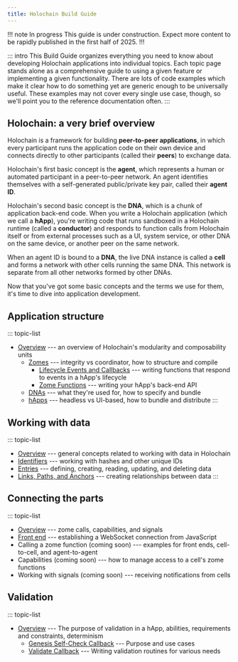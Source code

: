 ```yaml
---
title: Holochain Build Guide
---
```


!!! note In progress
This guide is under construction. Expect more content to be rapidly published in the first half of 2025.
!!!

::: intro
This Build Guide organizes everything you need to know about developing Holochain applications into individual topics. Each topic page stands alone as a comprehensive guide to using a given feature or implementing a given functionality. There are lots of code examples which make it clear how to do something yet are generic enough to be universally useful. These examples may not cover every single use case, though, so we'll point you to the reference documentation often.
:::

## Holochain: a very brief overview

Holochain is a framework for building **peer-to-peer applications**, in which every participant runs the application code on their own device and connects directly to other participants (called their **peers**) to exchange data.

Holochain's first basic concept is the **agent**, which represents a human or automated participant in a peer-to-peer network. An agent identifies themselves with a self-generated public/private key pair, called their **agent ID**.

Holochain's second basic concept is the **DNA**, which is a chunk of application back-end code. When you write a Holochain application (which we call a **hApp**), you're writing code that runs sandboxed in a Holochain runtime (called a **conductor**) and responds to function calls from Holochain itself or from external processes such as a UI, system service, or other DNA on the same device, or another peer on the same network.

When an agent ID is bound to a **DNA**, the live DNA instance is called a **cell** and forms a network with other cells running the same DNA. This network is separate from all other networks formed by other DNAs.

Now that you've got some basic concepts and the terms we use for them, it's time to dive into application development.

## Application structure

::: topic-list
* [Overview](/build/application-structure/) --- an overview of Holochain's modularity and composability units
    * [Zomes](/build/zomes/) --- integrity vs coordinator, how to structure and compile
        * [Lifecycle Events and Callbacks](/build/callbacks-and-lifecycle-hooks/) --- writing functions that respond to events in a hApp's lifecycle
        * [Zome Functions](/build/zome-functions/) --- writing your hApp's back-end API
    * [DNAs](/build/dnas/) --- what they're used for, how to specify and bundle
    * [hApps](/build/happs/) --- headless vs UI-based, how to bundle and distribute
:::

## Working with data

::: topic-list
* [Overview](/build/working-with-data/) --- general concepts related to working with data in Holochain
* [Identifiers](/build/identifiers) --- working with hashes and other unique IDs
* [Entries](/build/entries/) --- defining, creating, reading, updating, and deleting data
* [Links, Paths, and Anchors](/build/links-paths-and-anchors/) --- creating relationships between data
:::

## Connecting the parts

::: topic-list
* [Overview](/build/connecting-the-parts/) --- zome calls, capabilities, and signals
* [Front end](/build/connecting-a-front-end/) --- establishing a WebSocket connection from JavaScript
* Calling a zome function (coming soon) --- examples for front ends, cell-to-cell, and agent-to-agent
* Capabilities (coming soon) --- how to manage access to a cell's zome functions
* Working with signals (coming soon) --- receiving notifications from cells

## Validation

::: topic-list
* [Overview](/build/validation/) --- The purpose of validation in a hApp, abilities, requirements and constraints, determinism
    * [Genesis Self-Check Callback](/build/genesis-self-check-callback/) --- Purpose and use cases
    * [Validate Callback](/build/validate-callback/) --- Writing validation routines for various needs